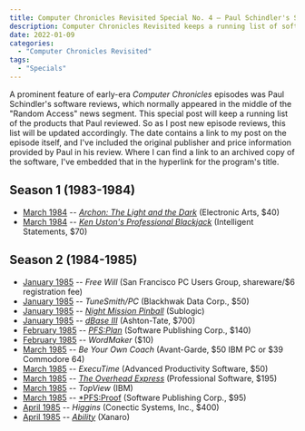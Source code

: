 ```yaml
---
title: Computer Chronicles Revisited Special No. 4 — Paul Schindler's Software Reviews
description: Computer Chronicles Revisited keeps a running list of software reviewed by our favorite 1980s tech journalist.
date: 2022-01-09
categories:
  - "Computer Chronicles Revisited"
tags:
  - "Specials"
---
```


A prominent feature of early-era *Computer Chronicles* episodes was Paul Schindler's software reviews, which normally appeared in the middle of the "Random Access" news segment. This special post will keep a running list of the products that Paul reviewed. So as I post new episode reviews, this list will be updated accordingly. The date contains a link to my post on the episode itself, and I've included the original publisher and price information provided by Paul in his review. Where I can find a link to an archived copy of the software, I've embedded that in the hyperlink for the program's title.

## Season 1 (1983-1984)

+ [March 1984](https://smoliva.blog/post/computer-chronicles-revisited-019-hp-2700-apple-macintosh/) -- [*Archon: The Light and the Dark*](https://www.myabandonware.com/game/archon-the-light-and-the-dark-1u) (Electronic Arts, $40)
+ [March 1984](https://smoliva.blog/post/computer-chronicles-revisited-020-expert-ease-kee-system/) -- [*Ken Uston's Professional Blackjack*](https://archive.org/details/msdos_Ken_Ustons_Professional_Blackjack_1982) (Intelligent Statements, $70)

## Season 2 (1984-1985)

+ [January 1985](https://smoliva.blog/post/computer-chronicles-revisited-027-sargon-iii-millionaire-ghostbusters/) -- *Free Will* (San Francisco PC Users Group, shareware/$6 registration fee)
+ [January 1985](https://smoliva.blog/post/computer-chronicles-revisited-028-tandy-1000-compaq-portable/) -- *TuneSmith/PC* (Blackhwak Data Corp., $50)
+ [January 1985](https://smoliva.blog/post/computer-chronicles-revisited-029-locksmith-pc-talk-frankie-mouse/) -- [*Night Mission Pinball*](https://archive.org/details/wozaday_Night_Mission_Pinball) (Sublogic)
+ [January 1985](https://smoliva.blog/post/computer-chronicles-revisited-030-data-general-one-texas-instruments-pro-lite-hp-110-portable-morrow-pivot/) -- [*dBase III*](https://winworldpc.com/product/dbase/iii-v10) (Ashton-Tate, $700)
+ [February 1985](https://smoliva.blog/post/computer-chronicles-revisited-031-adaptive-firmware-card-express3-kurzweil-reading-machine/) -- [*PFS:Plan*](https://smoliva.blog/post/computer-chronicles-revisited-031-adaptive-firmware-card-express3-kurzweil-reading-machine/) (Software Publishing Corp., $140)
+ [February 1985](https://smoliva.blog/post/computer-chronicles-revisited-032-system-v-svr2-bsd-4.2-hp-integral-pc/) -- *WordMaker* ($10) 
+ [March 1985](https://smoliva.blog/post/computer-chronicles-revisited-026-sony-cd-rom-pioneer-px-7-halcyon/) -- *Be Your Own Coach* (Avant-Garde, $50 IBM PC or $39 Commodore 64)
+ [March 1985](https://smoliva.blog/post/computer-chronicles-revisited-033-steve-boros-sportspak-computennis-ct120-converse-biomechanics-lab/) -- *ExecuTime* (Advanced Productivity Software, $50)
+ [March 1985](https://smoliva.blog/post/computer-chronicles-revisited-034-dollars-sense-bank-america-homebanking-tax-prepaprer-howardsoft/) -- [*The Overhead Express*](https://winworldpc.com/product/overhead-express/1x) (Professional Software, $195)
+ [March 1985](https://smoliva.blog/post/computer-chronicles-revisited-035-macproject-filevision-gem-lotus-jazz/) -- *TopView* (IBM)
+ [March 1985](https://smoliva.blog/post/computer-chronicles-revisited-036-top-view-concurrent-pc-dos/) -- [*PFS:Proof](https://winworldpc.com/product/pfsproof/bxx) (Software Publishing Corp., $95)
+ [April 1985](https://smoliva.blog/post/computer-chronicles-revisited-037-equalizer-computer-colorworks-digital-paintbrush-system-att-unix-pc-grid-compass-1101/) -- *Higgins* (Conectic Systems, Inc., $400)
+ [April 1985](https://smoliva.blog/post/computer-chronicles-revisited-038-atari-520st-commodore-128/) -- [*Ability*](https://winworldpc.com/product/ability/12) (Xanaro)